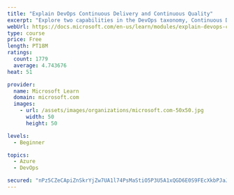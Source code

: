 ```yaml
---
title: "Explain DevOps Continuous Delivery and Continuous Quality"
excerpt: "Explore two capabilities in the DevOps taxonomy, Continuous Delivery and Continuous Quality."
webUrl: https://docs.microsoft.com/en-us/learn/modules/explain-devops-continous-delivery-quality/
type: course
price: Free
length: PT18M
ratings:
  count: 1779
  average: 4.743676
heat: 51

provider:
  name: Microsoft Learn
  domain: microsoft.com
  images:
    - url: /assets/images/organizations/microsoft.com-50x50.jpg
      width: 50
      height: 50

levels:
  - Beginner

topics:
  - Azure
  - DevOps

secured: "nPz5CZeCApiZnSkrYjZw7UA1l74PsMaStiO5P3U5A1xQGD6E0S9FEcXkbPJaJMdvzRD+qV9+MLC3CrMMy797bV2quN/CoHnn8cdV38/fgR/T9Q3UcY0GSjVUm2OUZ0vz5mgqDENSbXQLu9BV/t3NrXPrE/twtNtiUJUp6qegoIF2UXlp6Ue6bo2lIA18t3/s0nhUdE/Z95FO1K3pY9v/rAPSrjsibWm9ZgZD3CYrORAGSkxSjaXveiaIya5ZqPaq9wpkkrj9A9cfvDD0nuOdXhAws9Roo2ZZRa1gBPD8yaJfq+3JqaSyglDPMPDj0yBlAJAeTvSW3uKgY/pC9Ub+Vq9pQxdIUoOXLyA38Bcqq4ZPDq62qb8nvZ0OA2DnyMusfSawURV7J/JaUebYKq9mTTm2Hzo9RdapxUzbyvZyLEY=;hsQn11mc6qdcLTBG9qFjYg=="
---
```


